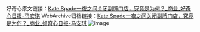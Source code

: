 好奇心原文链接：[Kate Spade一夜之间关闭副牌门店，究竟是为何？_商业_好奇心日报-马安琪](https://www.qdaily.com/articles/5762.html)
WebArchive归档链接：[Kate Spade一夜之间关闭副牌门店，究竟是为何？_商业_好奇心日报-马安琪](http://web.archive.org/web/20190623165420/https://www.qdaily.com/articles/5762.html)
![image](http://ww3.sinaimg.cn/large/007d5XDply1g3w93he9xjj30u031fhdt)